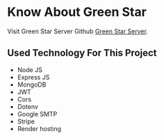 # Know About Green Star

Visit Green Star Server Github [Green Star Server](https://github.com/Sukanto01899/green-star-server).

## Used Technology For This Project

- Node JS
- Express JS
- MongoDB
- JWT
- Cors
- Dotenv
- Google SMTP
- Stripe
- Render hosting
